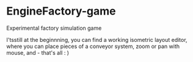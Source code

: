 # EngineFactory-game
Experimental factory simulation game 

I'tsstill at the beginnning, you can find a working isometric layout editor, 
where you can place pieces of a conveyor system, zoom or pan with mouse, and - that's all : )
